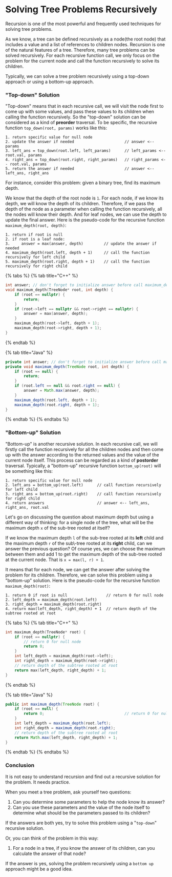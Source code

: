 # Solving Tree Problems Recursively

Recursion is one of the most powerful and frequently used techniques for solving tree problems.

As we know, a tree can be defined recursively as a node(the root node) that includes a value and a list of references to children nodes. Recursion is one of the natural features of a tree. Therefore, many tree problems can be solved recursively. For each recursive function call, we only focus on the problem for the current node and call the function recursively to solve its children.

Typically, we can solve a tree problem recursively using a top-down approach or using a bottom-up approach.

### "Top-down" Solution

 "Top-down" means that in each recursive call, we will visit the node first to come up with some values, and pass these values to its children when calling the function recursively. So the "top-down" solution can be considered as a kind of **preorder** traversal. To be specific, the recursive function `top_down(root, params)` works like this:

```
1. return specific value for null node
2. update the answer if needed                      // answer <-- params
3. left_ans = top_down(root.left, left_params)      // left_params <-- root.val, params
4. right_ans = top_down(root.right, right_params)   // right_params <-- root.val, params
5. return the answer if needed                      // answer <-- left_ans, right_ans
```

For instance, consider this problem: given a binary tree, find its maximum depth.

We know that the depth of the root node is `1`. For each node, if we know its depth, we will know the depth of its children. Therefore, if we pass the depth of the node as a parameter when calling the function recursively, all the nodes will know their depth. And for leaf nodes, we can use the depth to update the final answer. Here is the pseudo-code for the recursive function `maximum_depth(root, depth)`:

```
1. return if root is null
2. if root is a leaf node:
3.     answer = max(answer, depth)         // update the answer if needed
4. maximum_depth(root.left, depth + 1)     // call the function recursively for left child
5. maximum_depth(root.right, depth + 1)    // call the function recursively for right child
```

{% tabs %}
{% tab title="C++" %}
```cpp
int answer; // don't forget to initialize answer before call maximum_depth
void maximum_depth(TreeNode* root, int depth) {
    if (root == nullptr) {
        return;
    }
    if (root->left == nullptr && root->right == nullptr) {
        answer = max(answer, depth);
    }
    maximum_depth(root->left, depth + 1);
    maximum_depth(root->right, depth + 1);
}
```
{% endtab %}

{% tab title="Java" %}
```java
private int answer; // don't forget to initialize answer before call maximum_depth
private void maximum_depth(TreeNode root, int depth) {
    if (root == null) {
        return;
    }
    if (root.left == null && root.right == null) {
        answer = Math.max(answer, depth);
    }
    maximum_depth(root.left, depth + 1);
    maximum_depth(root.right, depth + 1);
}
```
{% endtab %}
{% endtabs %}

### "Bottom-up" Solution

 "Bottom-up" is another recursive solution. In each recursive call, we will firstly call the function recursively for all the children nodes and then come up with the answer according to the returned values and the value of the current node itself. This process can be regarded as a kind of **postorder** traversal. Typically, a "bottom-up" recursive function `bottom_up(root)` will be something like this:

```
1. return specific value for null node
2. left_ans = bottom_up(root.left)      // call function recursively for left child
3. right_ans = bottom_up(root.right)    // call function recursively for right child
4. return answers                       // answer <-- left_ans, right_ans, root.val
```

Let's go on discussing the question about maximum depth but using a different way of thinking: for a single node of the tree, what will be the maximum depth `x` of the sub-tree rooted at itself?

If we know the maximum depth `l` of the sub-tree rooted at its **left** child and the maximum depth `r` of the sub\\-tree rooted at its **right** child, can we answer the previous question? Of course yes, we can choose the maximum between them and add 1 to get the maximum depth of the sub-tree rooted at the current node. That is `x = max(l, r) + 1`.

It means that for each node, we can get the answer after solving the problem for its children. Therefore, we can solve this problem using a "bottom-up" solution. Here is the pseudo-code for the recursive function `maximum_depth(root)`:

```
1. return 0 if root is null                 // return 0 for null node
2. left_depth = maximum_depth(root.left)
3. right_depth = maximum_depth(root.right)
4. return max(left_depth, right_depth) + 1  // return depth of the subtree rooted at root
```

{% tabs %}
{% tab title="C++" %}
```cpp
int maximum_depth(TreeNode* root) {
    if (root == nullptr) {
        // return 0 for null node
        return 0;                                 
    }
    int left_depth = maximum_depth(root->left);
    int right_depth = maximum_depth(root->right);
    // return depth of the subtree rooted at root
    return max(left_depth, right_depth) + 1;      
}
```
{% endtab %}

{% tab title="Java" %}
```java
public int maximum_depth(TreeNode root) {
    if (root == null) {
        return 0;                                   // return 0 for null node
    }
    int left_depth = maximum_depth(root.left);
    int right_depth = maximum_depth(root.right);
    // return depth of the subtree rooted at root
    return Math.max(left_depth, right_depth) + 1;   
}
```
{% endtab %}
{% endtabs %}

### Conclusion

 It is not easy to understand recursion and find out a recursive solution for the problem. It needs practice.

When you meet a tree problem, ask yourself two questions: 

1. Can you determine some parameters to help the node know its answer?
2. Can you use these parameters and the value of the node itself to determine what should be the parameters passed to its children? 

If the answers are both yes, try to solve this problem using a "`top-down`" recursive solution.

Or, you can think of the problem in this way: 

1. For a node in a tree, if you know the answer of its children, can you calculate the answer of that node?

If the answer is yes, solving the problem recursively using a `bottom up` approach might be a good idea.
